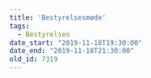 ```yaml
---
title: 'Bestyrelsesmøde'
tags:
  - Bestyrelsen
date_start: "2019-11-18T19:30:00"
date_end: "2019-11-18T21:30:00"
old_id: 7319
---
```

